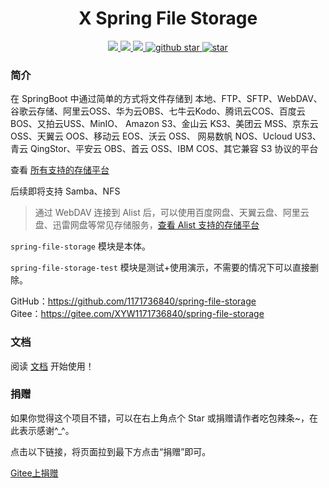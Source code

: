 <h1 align="center">X Spring File Storage</h1>

<p align="center">
	<a target="_blank" href="https://search.maven.org/artifact/cn.xuyanwu/spring-file-storage">
		<img src="https://img.shields.io/maven-central/v/cn.xuyanwu/spring-file-storage.svg?label=Maven%20Central" />
	</a>
	<a target="_blank" href="https://www.apache.org/licenses/LICENSE-2.0">
		<img src="https://img.shields.io/badge/license-Apache%202-green.svg" />
	</a>
	<a target="_blank" href="https://www.oracle.com/technetwork/java/javase/downloads/index.html">
		<img src="https://img.shields.io/badge/JDK-8+-blue.svg" />
	</a>
	<a target="_blank" href='https://github.com/1171736840/spring-file-storage'>
		<img src="https://img.shields.io/github/stars/1171736840/spring-file-storage.svg?style=social" alt="github star"/>
	</a>
    <a href='https://gitee.com/XYW1171736840/spring-file-storage'>
        <img src='https://gitee.com/XYW1171736840/spring-file-storage/badge/star.svg?theme=dark' alt='star' />
    </a>
    <br />
    <a href='https://jq.qq.com/?_wv=1027&k=eGfeNqka'>
        <img src='https://img.shields.io/badge/QQ%E7%BE%A4-515706495-orange' alt='' />
    </a>
</p>

### 简介
在 SpringBoot 中通过简单的方式将文件存储到
本地、FTP、SFTP、WebDAV、谷歌云存储、阿里云OSS、华为云OBS、七牛云Kodo、腾讯云COS、百度云 BOS、又拍云USS、MinIO、
Amazon S3、金山云 KS3、美团云 MSS、京东云 OSS、天翼云 OOS、移动云 EOS、沃云 OSS、
网易数帆 NOS、Ucloud US3、青云 QingStor、平安云 OBS、首云 OSS、IBM COS、其它兼容 S3 协议的平台

查看 [所有支持的存储平台](https://spring-file-storage.xuyanwu.cn/#/存储平台)

后续即将支持 Samba、NFS

> 通过 WebDAV 连接到 Alist 后，可以使用百度网盘、天翼云盘、阿里云盘、迅雷网盘等常见存储服务，[查看 Alist 支持的存储平台](https://alist-doc.nn.ci/docs/webdav)

`spring-file-storage` 模块是本体。

`spring-file-storage-test` 模块是测试+使用演示，不需要的情况下可以直接删除。

GitHub：https://github.com/1171736840/spring-file-storage 
<br />
Gitee：https://gitee.com/XYW1171736840/spring-file-storage


### 文档
阅读 [文档](https://spring-file-storage.xuyanwu.cn) 开始使用！

### 捐赠
如果你觉得这个项目不错，可以在右上角点个 Star 或捐赠请作者吃包辣条~，在此表示感谢^_^。

点击以下链接，将页面拉到最下方点击“捐赠”即可。

[Gitee上捐赠](https://gitee.com/XYW1171736840/spring-file-storage)

